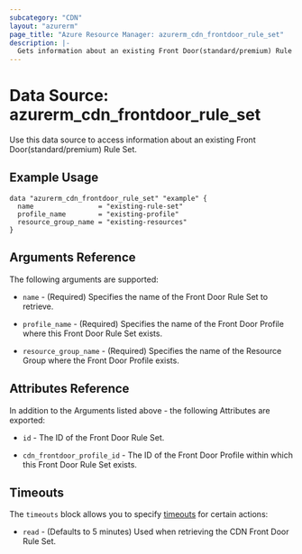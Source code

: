 ```yaml
---
subcategory: "CDN"
layout: "azurerm"
page_title: "Azure Resource Manager: azurerm_cdn_frontdoor_rule_set"
description: |-
  Gets information about an existing Front Door(standard/premium) Rule Set.
---
```


# Data Source: azurerm_cdn_frontdoor_rule_set

Use this data source to access information about an existing Front Door(standard/premium) Rule Set.

## Example Usage

```hcl
data "azurerm_cdn_frontdoor_rule_set" "example" {
  name                = "existing-rule-set"
  profile_name        = "existing-profile"
  resource_group_name = "existing-resources"
}
```

## Arguments Reference

The following arguments are supported:

* `name` - (Required) Specifies the name of the Front Door Rule Set to retrieve.

* `profile_name` - (Required) Specifies the name of the Front Door Profile where this Front Door Rule Set exists.

* `resource_group_name` - (Required) Specifies the name of the Resource Group where the Front Door Profile exists.

## Attributes Reference

In addition to the Arguments listed above - the following Attributes are exported:

* `id` - The ID of the Front Door Rule Set.

* `cdn_frontdoor_profile_id` - The ID of the Front Door Profile within which this Front Door Rule Set exists.

## Timeouts

The `timeouts` block allows you to specify [timeouts](https://www.terraform.io/language/resources/syntax#operation-timeouts) for certain actions:

* `read` - (Defaults to 5 minutes) Used when retrieving the CDN Front Door Rule Set.
